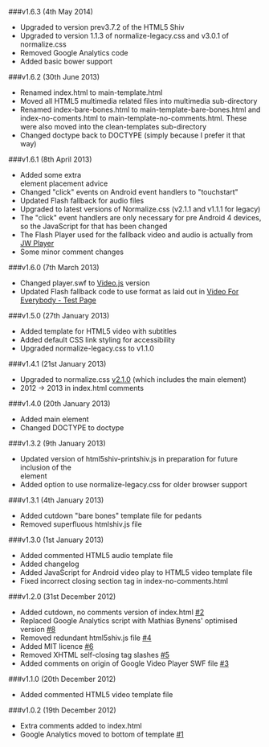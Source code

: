 ###v1.6.3 (4th May 2014)

- Upgraded to version prev3.7.2 of the HTML5 Shiv
- Upgraded to version 1.1.3 of normalize-legacy.css and v3.0.1 of normalize.css
- Removed Google Analytics code
- Added basic bower support

###v1.6.2 (30th June 2013)

- Renamed index.html to main-template.html
- Moved all HTML5 multimedia related files into multimedia sub-directory
- Renamed index-bare-bones.html to main-template-bare-bones.html and index-no-coments.html to main-template-no-comments.html. These were also moved into the clean-templates sub-directory
- Changed doctype back to DOCTYPE (simply because I prefer it that way)

###v1.6.1 (8th April 2013)

- Added some extra <nav> element placement advice
- Changed "click" events on Android event handlers to "touchstart"
- Updated Flash fallback for audio files
- Upgraded to latest versions of Normalize.css (v2.1.1 and v1.1.1 for legacy)
- The "click" event handlers are only necessary for pre Android 4 devices, so the JavaScript for that has been changed
- The Flash Player used for the fallback video and audio is actually from [JW Player](http://www.longtailvideo.com/jw-player/)
- Some minor comment changes

###v1.6.0 (7th March 2013)

- Changed player.swf to [Video.js](http://videojs.com/) version
- Updated Flash fallback code to use format as laid out in [Video For Everybody - Test Page](http://camendesign.com/code/video_for_everybody/test.html)

###v1.5.0 (27th January 2013)

- Added template for HTML5 video with subtitles
- Added default CSS link styling for accessibility
- Upgraded normalize-legacy.css to v1.1.0

###v1.4.1 (21st January 2013)

- Upgraded to normalize.css [v2.1.0](https://github.com/necolas/normalize.css/blob/v2.1.0/CHANGELOG.md) (which includes the main element)
- 2012 -> 2013 in index.html comments

###v1.4.0 (20th January 2013)

- Added main element
- Changed DOCTYPE to doctype

###v1.3.2 (9th January 2013)

- Updated version of html5shiv-printshiv.js in preparation for future inclusion of the <main> element
- Added option to use normalize-legacy.css for older browser support

###v1.3.1 (4th January 2013)

- Added cutdown "bare bones" template file for pedants
- Removed superfluous htmlshiv.js file

###v1.3.0 (1st January 2013)

- Added commented HTML5 audio template file
- Added changelog
- Added JavaScript for Android video play to HTML5 video template file
- Fixed incorrect closing section tag in index-no-comments.html

###v1.2.0 (31st December 2012)

- Added cutdown, no comments version of index.html [#2](https://github.com/iandevlin/html5bones/issues/2)
- Replaced Google Analytics script with Mathias Bynens' optimised version [#8](https://github.com/iandevlin/html5bones/issues/8)
- Removed redundant html5shiv.js file [#4](https://github.com/iandevlin/html5bones/issues/4)
- Added MIT licence [#6](https://github.com/iandevlin/html5bones/issues/6)
- Removed XHTML self-closing tag slashes [#5](https://github.com/iandevlin/html5bones/issues/5)
- Added comments on origin of Google Video Player SWF file [#3](https://github.com/iandevlin/html5bones/issues/3)

###v1.1.0 (20th December 2012)

- Added commented HTML5 video template file

###v1.0.2 (19th December 2012)

- Extra comments added to index.html
- Google Analytics moved to bottom of template [#1](https://github.com/iandevlin/html5bones/issues/1)